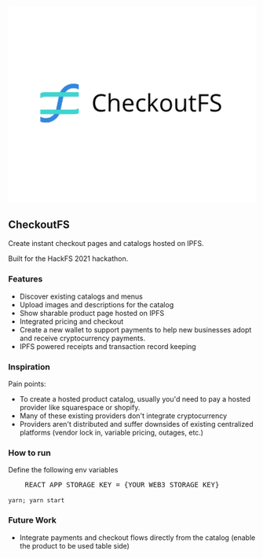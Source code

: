 <p align='center'>
    <img src='./img/logo_sq.png' width=600/>
</p>

## CheckoutFS

Create instant checkout pages and catalogs hosted on IPFS.

Built for the HackFS 2021 hackathon.

### Features

- Discover existing catalogs and menus
- Upload images and descriptions for the catalog
- Show sharable product page hosted on IPFS
- Integrated pricing and checkout
- Create a new wallet to support payments to help new businesses adopt and receive cryptocurrency payments.
- IPFS powered receipts and transaction record keeping

### Inspiration

Pain points:

- To create a hosted product catalog, usually you'd need to pay a hosted provider like squarespace or shopify.
- Many of these existing providers don't integrate cryptocurrency
- Providers aren't distributed and suffer downsides of existing centralized platforms (vendor lock in, variable pricing, outages, etc.)

<!--
### Technologies used
* IPFS (Hosting and sharing of assets)
* Pillar (payments and wallet creation)
* Unlock Protocol (purchasing)
* Audius (music and content listings)
-->

### How to run

Define the following env variables

<pre>
    REACT_APP_STORAGE_KEY = {YOUR_WEB3_STORAGE_KEY}
</pre>

`yarn; yarn start`

### Future Work

- Integrate payments and checkout flows directly from the catalog (enable the product to be used table side)

<!--
### Other links
* https://www.notion.so/Prizes-HackFS-d2aeebcda5694c7a9c06dc7aa2b7a2d8
* https://www.qr-code-generator.com/qr-code-api/?target=api-ad

React
* https://www.npmjs.com/package/react-catalog-view
* https://www.npmjs.com/package/react-image-gallery

-->

